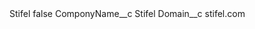 <?xml version="1.0" encoding="UTF-8"?>
<CustomMetadata xmlns="http://soap.sforce.com/2006/04/metadata" xmlns:xsi="http://www.w3.org/2001/XMLSchema-instance" xmlns:xsd="http://www.w3.org/2001/XMLSchema">
    <label>Stifel</label>
    <protected>false</protected>
    <values>
        <field>ComponyName__c</field>
        <value xsi:type="xsd:string">Stifel</value>
    </values>
    <values>
        <field>Domain__c</field>
        <value xsi:type="xsd:string">stifel.com</value>
    </values>
</CustomMetadata>
